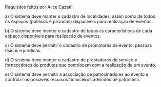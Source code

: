 Requisitos feitos por Alice Cazati:

a) O sistema deve manter o cadastro de localidades, assim como de todos os espaços
(públicos e privados) disponíveis para realização de eventos.

b) O sistema deve manter o cadastro de todas as características de cada espaço disponíveis
para realização de eventos.

c) O sistema deve permitir o cadastro de promotores de evento, pessoas físicas e jurídicas.

d) O sistema deve manter o cadastro de prestadores de serviço e fornecedores de produtos
que contribuem com a realização de um evento.

e) O sistema deve permitir a associação de patrocinadores ao evento e controlar os
possíveis recursos financeiros advindos de patrocínio.
